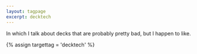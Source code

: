 ```yaml
---
layout: tagpage
excerpt: decktech
---
```

In which I talk about decks that are probably pretty bad, but I happen to like.

{% assign targettag = 'decktech' %}